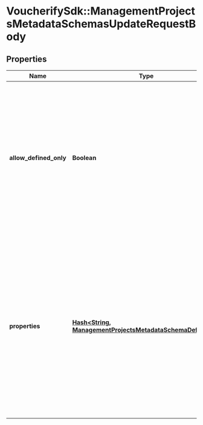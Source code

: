 # VoucherifySdk::ManagementProjectsMetadataSchemasUpdateRequestBody

## Properties

| Name | Type | Description | Notes |
| ---- | ---- | ----------- | ----- |
| **allow_defined_only** | **Boolean** | Restricts the creation of metadata fields when set to &#x60;true&#x60;. In other words, it indicates whether or not you are allowed to create new metadata definitions; for example, in the campaign manager or publication manager. If it is set to true, then only the defined fields will be available for assigning values.  | [optional] |
| **properties** | [**Hash&lt;String, ManagementProjectsMetadataSchemaDefinition&gt;**](ManagementProjectsMetadataSchemaDefinition.md) | Contains metadata definitions. There can be many properties within this object.  Only the properties sent in the request will be updated. However, if you send a property, all its key-value pairs must be provided - otherwise, they will be overwritten to new values.  You cannot change the &#x60;\&quot;type\&quot;&#x60; property. However, it is required, so you need to add it to the request. | [optional] |


